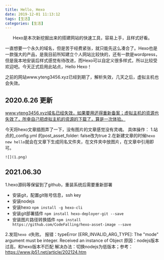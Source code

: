 ```yaml
---
title: Hello, Hexo
date: 2019-12-01 11:13:12
tags: [生活]
categories: [生活]
---
```


<center>
Hexo是本次新挖掘出来的搭建网站的快速工具，容易上手，且样式好看。
</center>
<!--more-->


一直想要一个永久的域名，但是苦于经费紧张，就只能先这么凑合了。Hexo也是一款强大的产品，是我目前所知建立个人网站比较快的，还有一款是wordpress，但是我本地安装后样式感觉有待改进，而Hexo可以自定义很多样式，所以比较受欢迎吧。今天正式启用此站点，Hello Hexo！


之前的网站www.yteng3456.xyz已经到期了，解析失效，几天之后，虚拟主机也会失效。


## 2020.6.26 更新

www.yteng3456.xyz域名已经失效，如果要用还得重新备案；虚拟主机的资源也失效了，所幸自己把虚拟主机的资源的下载了，算是一次体验。


今天将hexo文章插图弄了一下，没有图片的文章感觉没有灵魂。
具体操作：
1.站点的_config.yml 的post_asset_folder: false改为true
2.在新建文章的时候`hexo new hello`就会在文章下生成同名文件夹，在文件夹中放图片，在文章中引用即可。

```
![](1.png)
```


## 2021.06.30

1.hexo源码等保留到了github，重装系统后需要重新部署
- 安装git，配置git账号信息，ssh key
- 安装nodejs
- 安装hexo `npm install -g hexo-cli `
- 安装git部署插件 `npm install hexo-deployer-git --save`
- 安装图片路径转换插件 `npm install https://github.com/CodeFalling/hexo-asset-image --save`

2.发现`hexo d`失败。
报错：typeError [ERR_INVALID_ARG_TYPE]: The "mode" argument must be integer. Received an instance of Object
原因：nodejs版本过高，和hexo版本不匹配
解决办法：切换nodejs为低版本；参考：https://www.jb51.net/article/202124.htm


